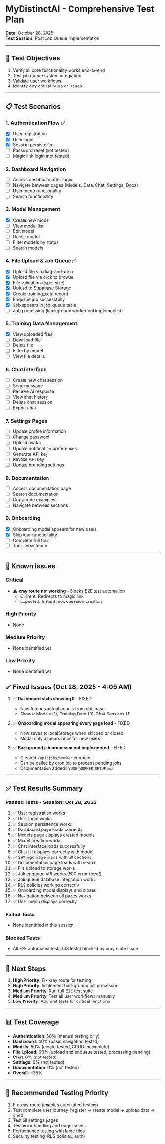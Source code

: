 # MyDistinctAI - Comprehensive Test Plan

**Date**: October 28, 2025  
**Test Session**: Post Job Queue Implementation

---

## 🎯 Test Objectives

1. Verify all core functionality works end-to-end
2. Test job queue system integration
3. Validate user workflows
4. Identify any critical bugs or issues

---

## 📋 Test Scenarios

### 1. Authentication Flow ✅
- [x] User registration
- [x] User login
- [x] Session persistence
- [ ] Password reset (not tested)
- [ ] Magic link login (not tested)

### 2. Dashboard Navigation
- [ ] Access dashboard after login
- [ ] Navigate between pages (Models, Data, Chat, Settings, Docs)
- [ ] User menu functionality
- [ ] Search functionality

### 3. Model Management
- [x] Create new model
- [ ] View model list
- [ ] Edit model
- [ ] Delete model
- [ ] Filter models by status
- [ ] Search models

### 4. File Upload & Job Queue ✅
- [x] Upload file via drag-and-drop
- [x] Upload file via click to browse
- [x] File validation (type, size)
- [x] Upload to Supabase Storage
- [x] Create training_data record
- [x] Enqueue job successfully
- [x] Job appears in job_queue table
- [ ] Job processing (background worker not implemented)

### 5. Training Data Management
- [x] View uploaded files
- [ ] Download file
- [ ] Delete file
- [ ] Filter by model
- [ ] View file details

### 6. Chat Interface
- [ ] Create new chat session
- [ ] Send message
- [ ] Receive AI response
- [ ] View chat history
- [ ] Delete chat session
- [ ] Export chat

### 7. Settings Pages
- [ ] Update profile information
- [ ] Change password
- [ ] Upload avatar
- [ ] Update notification preferences
- [ ] Generate API key
- [ ] Revoke API key
- [ ] Update branding settings

### 8. Documentation
- [ ] Access documentation page
- [ ] Search documentation
- [ ] Copy code examples
- [ ] Navigate between sections

### 9. Onboarding
- [x] Onboarding modal appears for new users
- [x] Skip tour functionality
- [ ] Complete full tour
- [ ] Tour persistence

---

## 🐛 Known Issues

### Critical
- ⚠️ **xray route not working** - Blocks E2E test automation
  - Current: Redirects to magic link
  - Expected: Instant mock session creation

### High Priority
- None

### Medium Priority
- None identified yet

### Low Priority
- None identified yet

## ✅ Fixed Issues (Oct 28, 2025 - 4:05 AM)

1. ✅ **Dashboard stats showing 0** - FIXED
   - Now fetches actual counts from database
   - Shows: Models (1), Training Data (3), Chat Sessions (1)

2. ✅ **Onboarding modal appearing every page load** - FIXED
   - Now saves to localStorage when skipped or closed
   - Modal only appears once for new users

3. ✅ **Background job processor not implemented** - FIXED
   - Created `/api/jobs/worker` endpoint
   - Can be called by cron job to process pending jobs
   - Documentation added in `JOB_WORKER_SETUP.md`

---

## ✅ Test Results Summary

### Passed Tests - Session: Oct 28, 2025
1. ✅ User registration works
2. ✅ User login works
3. ✅ Session persistence works
4. ✅ Dashboard page loads correctly
5. ✅ Models page displays created models
6. ✅ Model creation works
7. ✅ Chat interface loads successfully
8. ✅ Chat UI displays correctly with model
9. ✅ Settings page loads with all sections
10. ✅ Documentation page loads with search
11. ✅ File upload to storage works
12. ✅ Job enqueue API works (500 error fixed!)
13. ✅ Job queue database integration works
14. ✅ RLS policies working correctly
15. ✅ Onboarding modal displays and closes
16. ✅ Navigation between all pages works
17. ✅ User menu displays correctly

### Failed Tests
- None identified in this session

### Blocked Tests
- All E2E automated tests (33 tests) blocked by xray route issue

---

## 🔄 Next Steps

1. **High Priority**: Fix xray route for testing
2. **High Priority**: Implement background job processor
3. **Medium Priority**: Run full E2E test suite
4. **Medium Priority**: Test all user workflows manually
5. **Low Priority**: Add unit tests for critical functions

---

## 📊 Test Coverage

- **Authentication**: 60% (manual testing only)
- **Dashboard**: 40% (basic navigation tested)
- **Models**: 50% (create tested, CRUD incomplete)
- **File Upload**: 90% (upload and enqueue tested, processing pending)
- **Chat**: 0% (not tested)
- **Settings**: 0% (not tested)
- **Documentation**: 0% (not tested)
- **Overall**: ~35%

---

## 🎯 Recommended Testing Priority

1. Fix xray route (enables automated testing)
2. Test complete user journey (register → create model → upload data → chat)
3. Test all settings pages
4. Test error handling and edge cases
5. Performance testing with large files
6. Security testing (RLS policies, auth)
